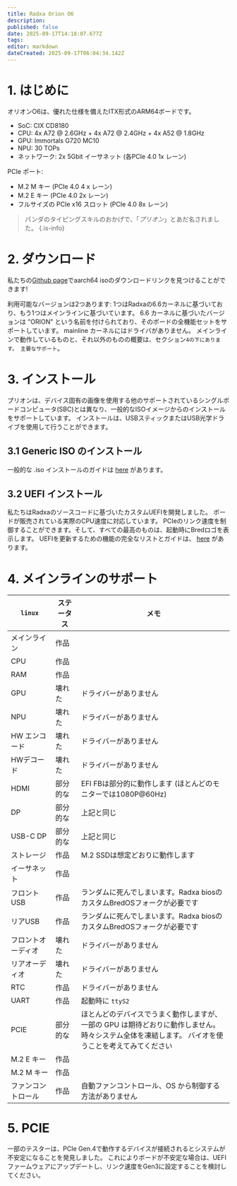 ```yaml
---
title: Radxa Orion O6
description:
published: false
date: 2025-09-17T14:18:07.677Z
tags:
editor: markdown
dateCreated: 2025-09-17T06:04:34.142Z
---
```


# 1. はじめに

オリオンO6は、優れた仕様を備えたITX形式のARM64ボードです。

- SoC: CIX CD8180
- CPU: 4x A72 @ 2.6GHz + 4x A72 @ 2.4GHz + 4x A52 @ 1.8GHz
- GPU: Immortals G720 MC10
- NPU: 30 TOPs
- ネットワーク: 2x 5Gbit イーサネット (各PCIe 4.0 1x レーン)

PCIe ポート:

- M.2 M キー (PCIe 4.0 4 x レーン)
- M.2 E キー (PCIe 4.0 2x レーン)
- フルサイズの PCIe x16 スロット (PCIe 4.0 8x レーン)

> パンダのタイピングスキルのおかげで、「_プリオン_」とあだ名されました。
> {.is-info}

# 2. ダウンロード

私たちの[Github page](https://github.com/BredOS/bredos-iso/releases/latest)でaarch64 isoのダウンロードリンクを見つけることができます!

利用可能なバージョンは2つあります: 1つはRadxaの6.6カーネルに基づいており、もう1つはメインラインに基づいています。
6.6 カーネルに基づいたバージョンは "ORION" という名前を付けられており、そのボードの全機能セットをサポートしています。
mainline カーネルにはドライバがありません。 メインラインで動作しているものと、それ以外のものの概要は、セクション`4の下にあります。 主要なサポート`。

# 3. インストール

プリオンは、デバイス固有の画像を使用する他のサポートされているシングルボードコンピュータ(SBC)とは異なり、一般的なISOイメージからのインストールをサポートしています。 インストールは、USBスティックまたはUSB光学ドライブを使用して行うことができます。

## 3.1 Generic ISO のインストール

一般的な .iso インストールのガイドは [here](/en/install/Installation-with-ISO) があります。

## 3.2 UEFI インストール

私たちはRadxaのソースコードに基づいたカスタムUEFIを開発しました。 ボードが販売されている実際のCPU速度に対応しています。 PCIeのリンク速度を制御することができます。そして、すべての最高のものは、起動時にBredロゴを表示します。 UEFIを更新するための機能の完全なリストとガイドは、 [here](/en/radxa-orion-o6/prion-uefi-installation) があります。

# 4. メインラインのサポート

| `linux`                  | ステータス | メモ                                                                                 |
| ------------------------ | ----- | ---------------------------------------------------------------------------------- |
| メインライン                   | 作品    |                                                                                    |
| CPU                      | 作品    |                                                                                    |
| RAM                      | 作品    |                                                                                    |
| GPU                      | 壊れた   | ドライバーがありません                                                                        |
| NPU                      | 壊れた   | ドライバーがありません                                                                        |
| HW エンコード                 | 壊れた   | ドライバーがありません                                                                        |
| HWデコード                   | 壊れた   | ドライバーがありません                                                                        |
| HDMI                     | 部分的な  | EFI FBは部分的に動作します (ほとんどのモニターでは1080P@60Hz)           |
| DP                       | 部分的な  | 上記と同じ                                                                              |
| USB-C DP                 | 部分的な  | 上記と同じ                                                                              |
| ストレージ                    | 作品    | M.2 SSDは想定どおりに動作します                                                |
| イーサネット                   | 作品    |                                                                                    |
| フロント USB                 | 作品    | ランダムに死んでしまいます。Radxa biosのカスタムBredOSフォークが必要です                                       |
| リアUSB                    | 作品    | ランダムに死んでしまいます。Radxa biosのカスタムBredOSフォークが必要です                                       |
| フロントオーディオ                | 壊れた   | ドライバーがありません                                                                        |
| リアオーディオ                  | 壊れた   | ドライバーがありません                                                                        |
| RTC                      | 作品    | ドライバーがありません                                                                        |
| UART                     | 作品    | 起動時に `ttyS2`                                                                       |
| PCIE                     | 部分的な  | ほとんどのデバイスでうまく動作しますが、一部の GPU は期待どおりに動作しません。 <br> 時々システム全体を凍結します。 バイオを使うことを考えてみてください |
| M.2 E キー | 作品    |                                                                                    |
| M.2 M キー | 作品    |                                                                                    |
| ファンコントロール                | 作品    | 自動ファンコントロール、OS から制御する方法がありません                                                      |

# 5. PCIE

一部のテスターは、PCIe Gen.4で動作するデバイスが接続されるとシステムが不安定になることを発見しました。 これによりボードが不安定な場合は、UEFIファームウェアにアップデートし、リンク速度をGen3に設定することを検討してください。